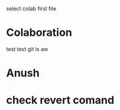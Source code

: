 
 select colab first file

 # Colaboration


   test text git is aw

  


   # Anush



  # check revert comand


